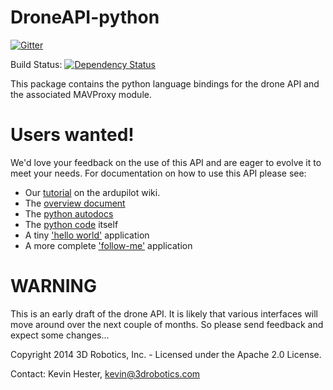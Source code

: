 # DroneAPI-python

[![Gitter](https://badges.gitter.im/Join%20Chat.svg)](https://gitter.im/diydrones/droneapi-python?utm_source=badge&utm_medium=badge&utm_campaign=pr-badge&utm_content=badge)

Build Status: [![Dependency Status](https://www.codeship.io/projects/869efe80-ae1a-0131-b6a4-527e64ff213a/status)](https://www.codeship.io/projects/19685)


This package contains the python language bindings for the drone API and the associated MAVProxy module.

# Users wanted!

We'd love your feedback on the use of this API and are eager to evolve it to meet your needs.  For documentation on how to use this
API please see:
* Our [tutorial](http://dev.ardupilot.com/wiki/droneapi-tutorial/) on the ardupilot wiki.
* The [overview document](https://docs.google.com/document/d/1ihKneLwA4hXmKS1W2pbG9lty_EAwbmy0giusUwQ8dto)
* The [python autodocs](http://diydrones.github.io/droneapi-python/)
* The [python code](droneapi/lib/__init__.py) itself
* A tiny ['hello world'](example/small_demo.py) application
* A more complete ['follow-me'](example/follow_me.py) application

# WARNING

This is an early draft of the drone API.  It is likely that various interfaces will move around over the next couple of months.  So
please send feedback and expect some changes...

Copyright 2014 3D Robotics, Inc. - Licensed under the Apache 2.0 License.

Contact: Kevin Hester, [kevin@3drobotics.com](mailto:kevin@3drobotics.com)



